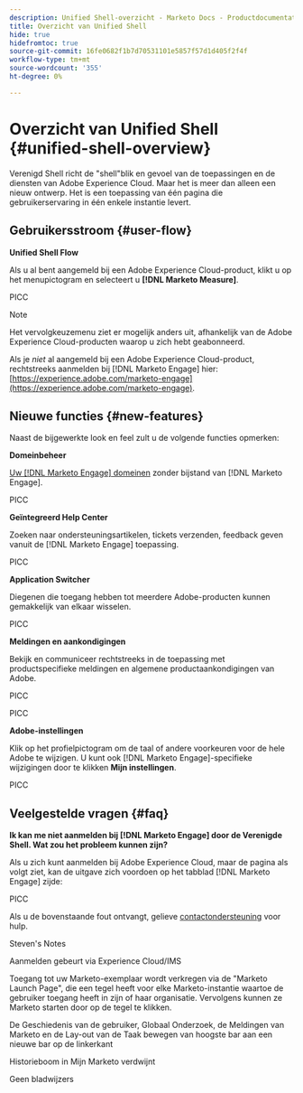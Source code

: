 ```yaml
---
description: Unified Shell-overzicht - Marketo Docs - Productdocumentatie
title: Overzicht van Unified Shell
hide: true
hidefromtoc: true
source-git-commit: 16fe0682f1b7d70531101e5857f57d1d405f2f4f
workflow-type: tm+mt
source-wordcount: '355'
ht-degree: 0%

---
```


# Overzicht van Unified Shell {#unified-shell-overview}

Verenigd Shell richt de &quot;shell&quot;blik en gevoel van de toepassingen en de diensten van Adobe Experience Cloud. Maar het is meer dan alleen een nieuw ontwerp. Het is een toepassing van één pagina die gebruikerservaring in één enkele instantie levert.

## Gebruikersstroom {#user-flow}

**Unified Shell Flow**

Als u al bent aangemeld bij een Adobe Experience Cloud-product, klikt u op het menupictogram en selecteert u **[!DNL Marketo Measure]**.

PICC

>[!NOTE]
>
>Het vervolgkeuzemenu ziet er mogelijk anders uit, afhankelijk van de Adobe Experience Cloud-producten waarop u zich hebt geabonneerd.

Als je _niet_ al aangemeld bij een Adobe Experience Cloud-product, rechtstreeks aanmelden bij [!DNL Marketo Engage] hier: [https://experience.adobe.com/marketo-engage](https://experience.adobe.com/marketo-engage).

## Nieuwe functies {#new-features}

Naast de bijgewerkte look en feel zult u de volgende functies opmerken:

**Domeinbeheer**

[Uw [!DNL Marketo Engage] domeinen](/help/marketo/product-docs/administration/email-setup/add-multiple-branding-domains/add-an-additional-branding-domain.md) zonder bijstand van [!DNL Marketo Engage].

PICC

**Geïntegreerd Help Center**

Zoeken naar ondersteuningsartikelen, tickets verzenden, feedback geven vanuit de [!DNL Marketo Engage] toepassing.

PICC

**Application Switcher**

Diegenen die toegang hebben tot meerdere Adobe-producten kunnen gemakkelijk van elkaar wisselen.

PICC

**Meldingen en aankondigingen**

Bekijk en communiceer rechtstreeks in de toepassing met productspecifieke meldingen en algemene productaankondigingen van Adobe.

PICC

PICC

**Adobe-instellingen**

Klik op het profielpictogram om de taal of andere voorkeuren voor de hele Adobe te wijzigen. U kunt ook [!DNL Marketo Engage]-specifieke wijzigingen door te klikken **Mijn instellingen**.

PICC

## Veelgestelde vragen {#faq}

**Ik kan me niet aanmelden bij [!DNL Marketo Engage] door de Verenigde Shell. Wat zou het probleem kunnen zijn?**

Als u zich kunt aanmelden bij Adobe Experience Cloud, maar de pagina als volgt ziet, kan de uitgave zich voordoen op het tabblad [!DNL Marketo Engage] zijde:

PICC

Als u de bovenstaande fout ontvangt, gelieve [contactondersteuning](https://nation.marketo.com/t5/support/ct-p/Support) voor hulp.

Steven&#39;s Notes

Aanmelden gebeurt via Experience Cloud/IMS

Toegang tot uw Marketo-exemplaar wordt verkregen via de &quot;Marketo Launch Page&quot;, die een tegel heeft voor elke Marketo-instantie waartoe de gebruiker toegang heeft in zijn of haar organisatie. Vervolgens kunnen ze Marketo starten door op de tegel te klikken.

De Geschiedenis van de gebruiker, Globaal Onderzoek, de Meldingen van Marketo en de Lay-out van de Taak bewegen van hoogste bar aan een nieuwe bar op de linkerkant

Historieboom in Mijn Marketo verdwijnt

Geen bladwijzers
